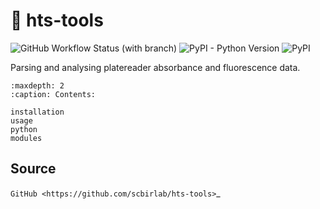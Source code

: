 # 🏮 hts-tools

![GitHub Workflow Status (with branch)](https://img.shields.io/github/actions/workflow/status/scbirlab/hts-tools/python-publish.yml)
![PyPI - Python Version](https://img.shields.io/pypi/pyversions/hts-tools)
![PyPI](https://img.shields.io/pypi/v/hts-tools)

Parsing and analysing platereader absorbance and fluorescence data.

```{toctree}
:maxdepth: 2
:caption: Contents:

installation
usage
python
modules
```

## Source

`GitHub <https://github.com/scbirlab/hts-tools>`_
